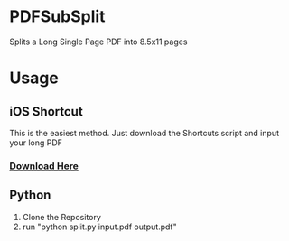 # PDFSubSplit
Splits a Long Single Page PDF into 8.5x11 pages


# Usage

## iOS Shortcut

This is the easiest method. Just download the Shortcuts script and input your long PDF

### [Download Here](https://www.icloud.com/shortcuts/60d7ca8bb7db4ad6b0de296e795fc917)

## Python

1. Clone the Repository
2. run "python split.py input.pdf output.pdf"